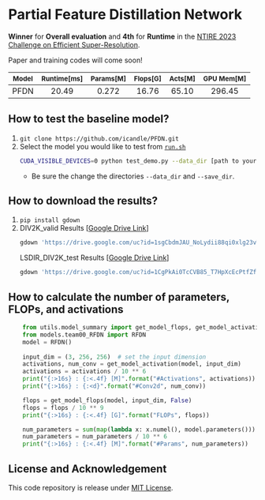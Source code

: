 # Partial Feature Distillation Network

**Winner** for **Overall evaluation** and **4th** for **Runtime** in the [NTIRE 2023 Challenge on Efficient Super-Resolution](https://cvlai.net/ntire/2023/).

Paper and training codes will come soon!

| <sub> Model </sub> | <sub> Runtime[ms] </sub> | <sub> Params[M] </sub> | <sub> Flops[G] </sub> |  <sub> Acts[M] </sub> | <sub> GPU Mem[M] </sub> |
|  :----:  | :----:  |  :----:  | :----:  |  :----:  | :----:  |
|  PFDN  | 20.49  |  0.272  | 16.76  |  65.10  | 296.45  |
## How to test the baseline model?

1. `git clone https://github.com/icandle/PFDN.git`
2. Select the model you would like to test from [`run.sh`](./run.sh)
    ```bash
    CUDA_VISIBLE_DEVICES=0 python test_demo.py --data_dir [path to your data dir] --save_dir [path to your save dir] --model_id 8
    ```
    - Be sure the change the directories `--data_dir` and `--save_dir`.

## How to download the results?

1. `pip install gdown`
2. DIV2K_valid Results [[Google Drive Link](https://drive.google.com/file/d/1sgCbdmJAU_NoLydii88qi0xlg23vTVdB/view?usp=share_link)]
    ```bash
    gdown 'https://drive.google.com/uc?id=1sgCbdmJAU_NoLydii88qi0xlg23vTVdB'
    ```
    LSDIR_DIV2K_test Results [[Google Drive Link](https://drive.google.com/file/d/1CgPkAi0TcCVB85_T7HpXcEcPtfZfQWtl/view?usp=share_link)]
    ```bash
    gdown 'https://drive.google.com/uc?id=1CgPkAi0TcCVB85_T7HpXcEcPtfZfQWtl'
    ```

## How to calculate the number of parameters, FLOPs, and activations

```python
    from utils.model_summary import get_model_flops, get_model_activation
    from models.team00_RFDN import RFDN
    model = RFDN()
    
    input_dim = (3, 256, 256)  # set the input dimension
    activations, num_conv = get_model_activation(model, input_dim)
    activations = activations / 10 ** 6
    print("{:>16s} : {:<.4f} [M]".format("#Activations", activations))
    print("{:>16s} : {:<d}".format("#Conv2d", num_conv))

    flops = get_model_flops(model, input_dim, False)
    flops = flops / 10 ** 9
    print("{:>16s} : {:<.4f} [G]".format("FLOPs", flops))

    num_parameters = sum(map(lambda x: x.numel(), model.parameters()))
    num_parameters = num_parameters / 10 ** 6
    print("{:>16s} : {:<.4f} [M]".format("#Params", num_parameters))
```

## License and Acknowledgement
This code repository is release under [MIT License](LICENSE). 
